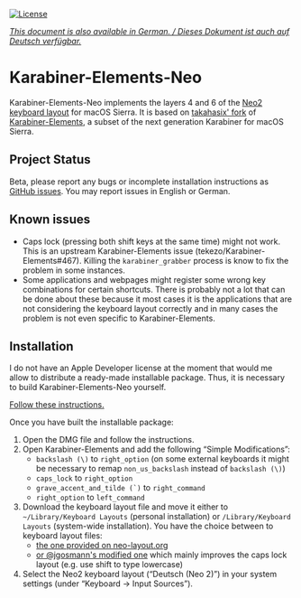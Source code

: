 [![License](https://img.shields.io/badge/license-Public%20Domain-blue.svg)](https://github.com/tekezo/Karabiner-Elements/blob/master/LICENSE.md)

[*This document is also available in German. / Dieses Dokument ist auch auf Deutsch verfügbar.*](https://github.com/jgosmann/Karabiner-Elements-Neo/blob/neo2-layer4/README_de.md)

# Karabiner-Elements-Neo

Karabiner-Elements-Neo implements the layers 4 and 6 of the [Neo2 keyboard
layout](http://neo-layout.org/) for macOS Sierra. It is based on
[takahasix' fork](https://github.com/takahasix/Karabiner-Elements) of
[Karabiner-Elements](https://github.com/tekezo/Karabiner-Elements), a subset of
the next generation Karabiner for macOS Sierra.

## Project Status

Beta, please report any bugs or incomplete installation instructions as
[GitHub issues](https://github.com/jgosmann/Karabiner-Elements-Neo/issues). You
may report issues in English or German.

## Known issues

* Caps lock (pressing both shift keys at the same time) might not work. This is
  an upstream Karabiner-Elements issue (tekezo/Karabiner-Elements#467). Killing
  the `karabiner_grabber` process is know to fix the problem in some instances.
* Some applications and webpages might register some wrong key combinations for
  certain shortcuts. There is probably not a lot that can be done about these
  because it most cases it is the applications that are not considering the
  keyboard layout correctly and in many cases the problem is not even specific
  to Karabiner-Elements.

## Installation

I do not have an Apple Developer license at the moment that would me allow to
distribute a ready-made installable package. Thus, it is necessary to build
Karabiner-Elements-Neo yourself.

[Follow these instructions.](https://github.com/jgosmann/Karabiner-Elements-Neo/wiki/How-to-build-Karabiner-Elements-Neo)

Once you have built the installable package:

1. Open the DMG file and follow the instructions.
2. Open Karabiner-Elements and add the following “Simple Modifications”:
   * `backslash (\)` to `right_option` (on some external keyboards it might be
     necessary to remap `non_us_backslash` instead of `backslash (\)`)
   * `caps_lock` to `right_option`
   * ``grave_accent_and_tilde (`)`` to `right_command`
   * `right_option` to `left_command`
3. Download the keyboard layout file and move it either to
   `~/Library/Keyboard Layouts` (personal installation) or 
   `/Library/Keyboard Layouts` (system-wide installation). You have the choice
   between to keyboard layout files:
   * [the one provided on neo-layout.org](http://wiki.neo-layout.org/browser/mac_osx/neo.keylayout?format=raw)
   * [or @jgosmann's modified one](https://github.com/jgosmann/neo2-layout-osx) which
     mainly improves the caps lock layout (e.g. use shift to type lowercase)
4. Select the Neo2 keyboard layout (“Deutsch (Neo 2)”) in your system settings
   (under “Keyboard → Input Sources”).
